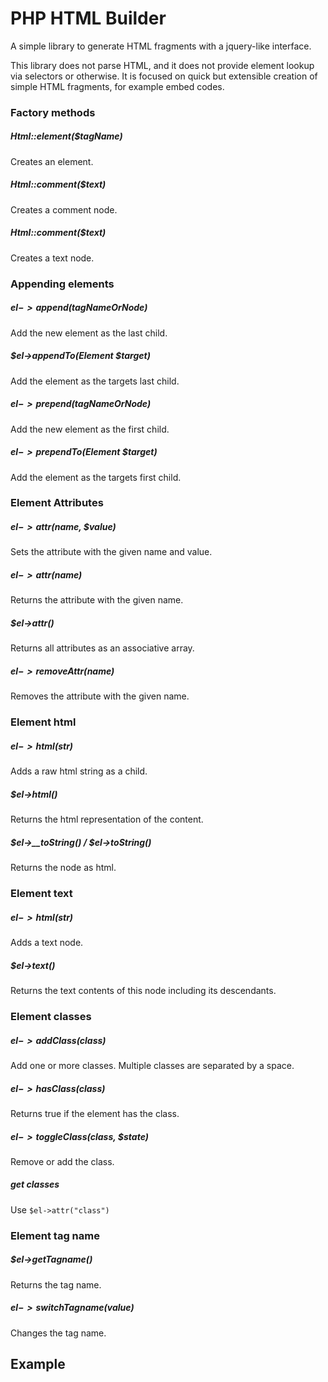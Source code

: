 PHP HTML Builder
================

A simple library to generate HTML fragments with a jquery-like interface. 

This library does not parse HTML, and it does not provide element lookup via selectors or otherwise. It is focused on quick but extensible creation of simple HTML fragments, for example embed codes. 


### Factory methods

##### Html::element($tagName)

Creates an element.

##### Html::comment($text)

Creates a comment node.

##### Html::comment($text)

Creates a text node.


### Appending elements

##### $el->append($tagNameOrNode)

Add the new element as the last child.

##### $el->appendTo(Element $target)

Add the element as the targets last child.

##### $el->prepend($tagNameOrNode)

Add the new element as the first child.

##### $el->prependTo($Element $target)

Add the element as the targets first child.



### Element Attributes

##### $el->attr($name, $value)

Sets the attribute with the given name and value.

##### $el->attr($name)

Returns the attribute with the given name.

##### $el->attr()

Returns all attributes as an associative array.

##### $el->removeAttr($name)

Removes the attribute with the given name.


### Element html

##### $el->html($str)

Adds a raw html string as a child.

##### $el->html()

Returns the html representation of the content.

##### $el->__toString() / $el->toString()

Returns the node as html.



### Element text

##### $el->html($str)

Adds a text node.

##### $el->text()

Returns the text contents of this node including its descendants.


### Element classes

##### $el->addClass($class)

Add one or more classes. Multiple classes are separated by a space.

##### $el->hasClass($class)

Returns true if the element has the class.

##### $el->toggleClass($class, $state)

Remove or add the class.

##### get classes

Use `$el->attr("class")`



### Element tag name

##### $el->getTagname()

Returns the tag name.

##### $el->switchTagname($value)

Changes the tag name.





## Example

```php
```
